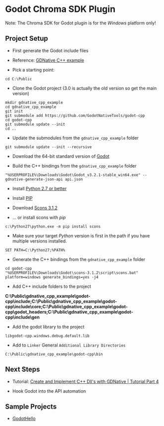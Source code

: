 # Godot Chroma SDK Plugin

Note: The Chroma SDK for Godot plugin is for the *Windows* platform only!

## Project Setup

* First generate the Godot include files

* Reference: [GDNative C++ example](https://docs.godotengine.org/en/latest/tutorials/plugins/gdnative/gdnative-cpp-example.html)

* Pick a starting point:

```
cd C:\Public
```

* Clone the Godot project (3.0 is actually the old version so get the main version)

```
mkdir gdnative_cpp_example
cd gdnative_cpp_example
git init
git submodule add https://github.com/GodotNativeTools/godot-cpp
cd godot-cpp
git submodule update --init
cd ..
```

* Update the submodules from the `gdnative_cpp_example` folder

```
git submodule update --init --recursive
```

* Download the 64-bit standard version of [Godot](https://godotengine.org/download/windows)

* Build the C++ bindings from the `gdnative_cpp_example` folder

```
"%USERPROFILE%\Downloads\Godot\Godot_v3.2.1-stable_win64.exe" --gdnative-generate-json-api api.json
```

* Install [Python 2.7 or better](https://www.python.org/)

* Install [PIP](https://pip.pypa.io/en/stable/installing/)

* Download [Scons 3.1.2](https://scons.org/tag/releases.html)

* ... or install scons with *pip*

```
c:\Python27\python.exe -m pip install scons
```

* Make sure your target *Python* version is first in the path if you have multiple versions installed.

```
SET PATH=C:\Python27;%PATH%
```

* Generate the C++ bindings from the `gdnative_cpp_example` folder

```
cd godot-cpp
"%USERPROFILE%\Downloads\Godot\scons-3.1.2\script\scons.bat" platform=windows generate_bindings=yes -j4
```

* Add C++ include folders to the project

**C:\Public\gdnative_cpp_example\godot-cpp\include;C:\Public\gdnative_cpp_example\godot-cpp\include\core;C:\Public\gdnative_cpp_example\godot-cpp\godot_headers;C:\Public\gdnative_cpp_example\godot-cpp\include\gen**

* Add the godot library to the project

```
libgodot-cpp.windows.debug.default.lib
```

* Add to `Linker` General `Additional Library Directories`

```
C:\Public\gdnative_cpp_example\godot-cpp\bin
```

## Next Steps

* Tutorial: [Create and Implement C++ Dll's with GDNative | Tutorial Part 4](https://www.youtube.com/watch?v=aPDO9nAP5oM)

* Hook Godot into the API automation

## Sample Projects

* [GodotHello](GodotHello)

